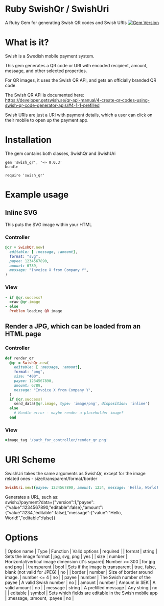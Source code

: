 # Ruby SwishQr / SwishUri
A Ruby Gem for generating Swish QR codes and Swish URIs
[![Gem Version](https://badge.fury.io/rb/swish_qr.svg)](https://badge.fury.io/rb/swish_qr)

# What is it?
Swish is a Swedish mobile payment system.

This gem generates a QR code or URI with encoded recipient, amount, message, and other selected properties.

For QR images, it uses the Swish QR API, and gets an officially branded QR code.

The Swish QR API is documented here:  
https://developer.getswish.se/qr-api-manual/4-create-qr-codes-using-swish-qr-code-generator-apis/#4-1-1-prefilled

Swish URIs are just a URI with payment details, which a user can click on their mobile to open up the payment app.

# Installation
The gem contains both classes, SwishQr and SwishUri
```
gem 'swish_qr', '~> 0.0.3'
bundle
```

```
require 'swish_qr'
```


# Example usage
## Inline SVG
This puts the SVG image within your HTML
### Controller
```ruby
@qr = SwishQr.new(
  editable: [ :message, :amount],
  format: "svg",
  payee: 1234567890,
  amount: 6789,
  message: "Invoice X from Company Y",
)
```
### View
```ruby
- if @qr.success?
  =raw @qr.image
- else
  Problem loading QR image
```

## Render a JPG, which can be loaded from an HTML page
### Controller
```ruby
def render_qr
  @qr = SwishQr.new(
    editable: [ :message, :amount],
    format: "png",
    size: "400",
    payee: 1234567890,
    amount: 6789,
    message: "Invoice X from Company Y",
  )
  if @qr.success?
    send_data(@qr.image, type: 'image/png', disposition: 'inline')
  else
    # Handle error - maybe render a placeholder image?
  end
```

### View
```ruby
=image_tag '/path_for_controller/render_qr.png'
```

# URI Scheme
SwishUri takes the same arguments as SwishQr, except for the image related ones - size/transparent/format/border
```ruby
SwishUri.new({payee: 1234567890, amount: 1234, message: 'Hello, World!'}).uri
```
Generates a URL, such as:  
swish://payment?data={"version":1,"payee":{"value":1234567890,"editable":false},"amount":{"value":1234,"editable":false},"message":{"value":"Hello, World!","editable":false}}

# Options
| Option name | Type | Function | Valid options | required |
| format | string | Sets the image format | jpg, svg, png | yes |
| size | number | Horizontal/vertical image dimension (it's square)| Number >= 300 | for jpg and png |
| transparent | bool | Sets if the image is transparent | true, false, blank (not valid for JPEG) | no |
| border | number | Size of border around image. | number <= 4 | no |
| payee | number | The Swish number of the payee | A valid Swish number | no |
| amount | number | Amount in SEK | A valid amount | no |
| message | string | A prefilled message | Any string | no |
| editable | symbol | Sets which fields are editable in the Swish mobile app | :message, :amount, :payee | no |
